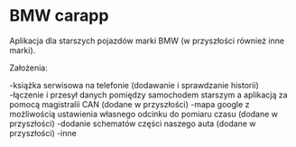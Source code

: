 # BMW carapp

Aplikacja dla starszych pojazdów marki BMW (w przyszłości również inne marki).

Założenia:


-książka serwisowa na telefonie (dodawanie i sprawdzanie historii)
-łączenie i przesył danych pomiędzy samochodem starszym a aplikacją za pomocą magistralii CAN (dodane w przyszłości)
-mapa google z możliwością ustawienia własnego odcinku do pomiaru czasu (dodane w przyszłości)
-dodanie schematów części naszego auta (dodane w przyszłości)
-inne
